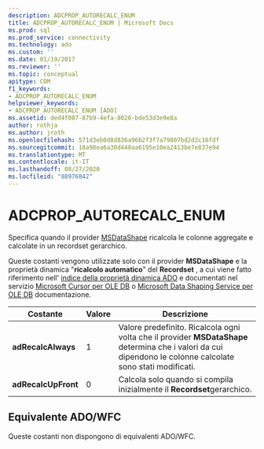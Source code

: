 ```yaml
---
description: ADCPROP_AUTORECALC_ENUM
title: ADCPROP_AUTORECALC_ENUM | Microsoft Docs
ms.prod: sql
ms.prod_service: connectivity
ms.technology: ado
ms.custom: ''
ms.date: 01/19/2017
ms.reviewer: ''
ms.topic: conceptual
apitype: COM
f1_keywords:
- ADCPROP_AUTORECALC_ENUM
helpviewer_keywords:
- ADCPROP_AUTORECALC_ENUM [ADO]
ms.assetid: ded4f087-87b9-4efa-8026-bde53d3e9e8a
author: rothja
ms.author: jroth
ms.openlocfilehash: 571d3eb0d8d836a96b2f3f7a79807bd2d2c16fdf
ms.sourcegitcommit: 18a98ea6a30d448aa6195e10ea2413be7e837e94
ms.translationtype: MT
ms.contentlocale: it-IT
ms.lasthandoff: 08/27/2020
ms.locfileid: "88976842"
---
```

# <a name="adcprop_autorecalc_enum"></a>ADCPROP_AUTORECALC_ENUM
Specifica quando il provider [MSDataShape](../../guide/appendixes/microsoft-data-shaping-service-for-ole-db-ado-service-provider.md) ricalcola le colonne aggregate e calcolate in un recordset gerarchico.  
  
 Queste costanti vengono utilizzate solo con il provider **MSDataShape** e la proprietà dinamica "**ricalcolo automatico**" del **Recordset** , a cui viene fatto riferimento nell' [indice della proprietà dinamica ADO](./ado-dynamic-property-index.md) e documentati nel servizio [Microsoft Cursor per OLE DB](../../guide/appendixes/microsoft-cursor-service-for-ole-db-ado-service-component.md) o [Microsoft Data Shaping Service per OLE DB](../../guide/appendixes/microsoft-data-shaping-service-for-ole-db-ado-service-provider.md) documentazione.  
  
|Costante|Valore|Descrizione|  
|--------------|-----------|-----------------|  
|**adRecalcAlways**|1|Valore predefinito. Ricalcola ogni volta che il provider **MSDataShape** determina che i valori da cui dipendono le colonne calcolate sono stati modificati.|  
|**adRecalcUpFront**|0|Calcola solo quando si compila inizialmente il **Recordset**gerarchico.|  
  
## <a name="adowfc-equivalent"></a>Equivalente ADO/WFC  
 Queste costanti non dispongono di equivalenti ADO/WFC.